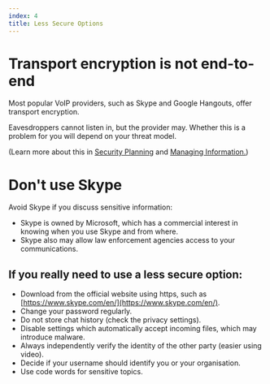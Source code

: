```yaml
---
index: 4
title: Less Secure Options
---
```

# Transport encryption is not end-to-end

Most popular VoIP providers, such as Skype and Google Hangouts, offer transport encryption. 

Eavesdroppers cannot listen in, but the provider may. Whether this is a problem for you will depend on your threat model.

(Learn more about this in [Security Planning](umbrella://assess-your-risk/security-planning) and [Managing Information.](umbrella://information/managing-information))

# Don't use Skype 

Avoid Skype if you discuss sensitive information: 

*	Skype is owned by Microsoft, which has a commercial interest in knowing when you use Skype and from where. 
*	Skype also may allow law enforcement agencies access to your communications.

## If you really need to use a less secure option: 

*   Download from the official website using https, such as [https://www.skype.com/en/](https://www.skype.com/en/).
*   Change your password regularly.
*   Do not store chat history (check the privacy settings).
*   Disable settings which automatically accept incoming files, which may introduce malware.
*   Always independently verify the identity of the other party (easier using video).
*   Decide if your username should identify you or your organisation.
*   Use code words for sensitive topics.